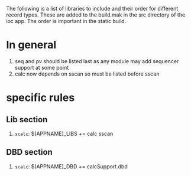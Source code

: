 The following is a list of libraries to include and their order for different record types. These are added to the build.mak in the src directory of the ioc app. The order is important in the static build.

# In general
1. seq and pv should be listed last as any module may add sequencer support at some point
1. calc now depends on sscan so must be listed before sscan

# specific rules

## Lib section

1. `scalc`: $(APPNAME)_LIBS += calc sscan

## DBD section
1. `scalc`: $(APPNAME)_DBD += calcSupport.dbd
